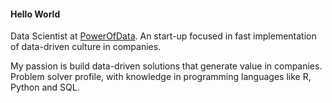 #### Hello World 


Data Scientist at [PowerOfData](bit.ly/pod-contact). An start-up focused in fast implementation of data-driven culture in companies.

My passion is build data-driven solutions that generate value in companies. Problem solver profile, with knowledge in programming languages like R, Python and SQL.
